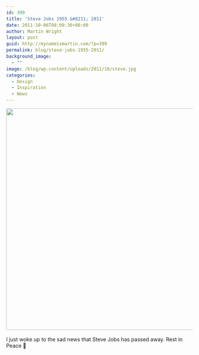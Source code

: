 ```yaml
---
id: 399
title: 'Steve Jobs 1955 &#8211; 2011'
date: 2011-10-06T08:09:36+00:00
author: Martin Wright
layout: post
guid: http://mynameismartin.com/?p=399
permalink: blog/steve-jobs-1955-2011/
background_image:
  - ""
image: /blog/wp-content/uploads/2011/10/steve.jpg
categories:
  - Design
  - Inspiration
  - News
---
```

<p style="text-align: center;">
  <img class="aligncenter size-full wp-image-401" title="steve" alt="" src="/assets/img/blog-post-images/2011/10/steve.jpg" width="655" height="597" srcset="/assets/img/blog-post-images/2011/10/steve.jpg 655w, /assets/img/blog-post-images/2011/10/steve-300x273.jpg 300w" sizes="(max-width: 655px) 100vw, 655px" />
</p>

I just woke up to the sad news that Steve Jobs has passed away. Rest in Peace 